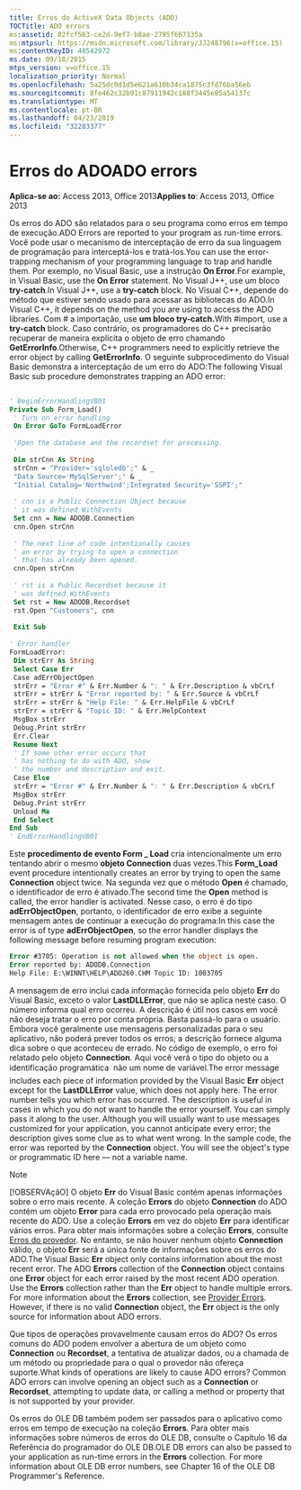 ```yaml
---
title: Erros do ActiveX Data Objects (ADO)
TOCTitle: ADO errors
ms:assetid: 02fcf563-ce2d-9ef7-b8ae-2795f667335a
ms:mtpsurl: https://msdn.microsoft.com/library/JJ248796(v=office.15)
ms:contentKeyID: 48542972
ms.date: 09/18/2015
mtps_version: v=office.15
localization_priority: Normal
ms.openlocfilehash: 5a25dc0d1d5e621a610b34ca1875c3fd76ba56eb
ms.sourcegitcommit: 8fe462c32b91c87911942c188f3445e85a54137c
ms.translationtype: MT
ms.contentlocale: pt-BR
ms.lasthandoff: 04/23/2019
ms.locfileid: "32283377"
---
```

# <a name="ado-errors"></a><span data-ttu-id="7dd8a-102">Erros do ADO</span><span class="sxs-lookup"><span data-stu-id="7dd8a-102">ADO errors</span></span>

<span data-ttu-id="7dd8a-103">**Aplica-se ao:** Access 2013, Office 2013</span><span class="sxs-lookup"><span data-stu-id="7dd8a-103">**Applies to**: Access 2013, Office 2013</span></span>

<span data-ttu-id="7dd8a-104">Os erros do ADO são relatados para o seu programa como erros em tempo de execução.</span><span class="sxs-lookup"><span data-stu-id="7dd8a-104">ADO Errors are reported to your program as run-time errors.</span></span> <span data-ttu-id="7dd8a-105">Você pode usar o mecanismo de interceptação de erro da sua linguagem de programação para interceptá-los e tratá-los.</span><span class="sxs-lookup"><span data-stu-id="7dd8a-105">You can use the error-trapping mechanism of your programming language to trap and handle them.</span></span> <span data-ttu-id="7dd8a-106">Por exemplo, no Visual Basic, use a instrução **On Error**.</span><span class="sxs-lookup"><span data-stu-id="7dd8a-106">For example, in Visual Basic, use the **On Error** statement.</span></span> <span data-ttu-id="7dd8a-107">No Visual J++, use um bloco **try-catch**.</span><span class="sxs-lookup"><span data-stu-id="7dd8a-107">In Visual J++, use a **try-catch** block.</span></span> <span data-ttu-id="7dd8a-108">No Visual C++, depende do método que estiver sendo usado para acessar as bibliotecas do ADO.</span><span class="sxs-lookup"><span data-stu-id="7dd8a-108">In Visual C++, it depends on the method you are using to access the ADO libraries.</span></span> <span data-ttu-id="7dd8a-109">Com \# a importação, use **um bloco try-catch.**</span><span class="sxs-lookup"><span data-stu-id="7dd8a-109">With \#import, use a **try-catch** block.</span></span> <span data-ttu-id="7dd8a-110">Caso contrário, os programadores do C++ precisarão recuperar de maneira explícita o objeto de erro chamando **GetErrorInfo**.</span><span class="sxs-lookup"><span data-stu-id="7dd8a-110">Otherwise, C++ programmers need to explicitly retrieve the error object by calling **GetErrorInfo**.</span></span> <span data-ttu-id="7dd8a-111">O seguinte subprocedimento do Visual Basic demonstra a interceptação de um erro do ADO:</span><span class="sxs-lookup"><span data-stu-id="7dd8a-111">The following Visual Basic sub procedure demonstrates trapping an ADO error:</span></span>

```vb 
 
' BeginErrorHandlingVB01 
Private Sub Form_Load() 
 ' Turn on error handling 
 On Error GoTo FormLoadError 
 
 'Open the database and the recordset for processing. 
 ' 
 Dim strCnn As String 
 strCnn = "Provider='sqloledb';" & _ 
 "Data Source='MySqlServer';" & _ 
 "Initial Catalog='Northwind';Integrated Security='SSPI';" 
 
 ' cnn is a Public Connection Object because 
 ' it was defined WithEvents 
 Set cnn = New ADODB.Connection 
 cnn.Open strCnn 
 
 ' The next line of code intentionally causes 
 ' an error by trying to open a connection 
 ' that has already been opened. 
 cnn.Open strCnn 
 
 ' rst is a Public Recordset because it 
 ' was defined WithEvents 
 Set rst = New ADODB.Recordset 
 rst.Open "Customers", cnn 
 
 Exit Sub 
 
' Error handler 
FormLoadError: 
 Dim strErr As String 
 Select Case Err 
 Case adErrObjectOpen 
 strErr = "Error #" & Err.Number & ": " & Err.Description & vbCrLf 
 strErr = strErr & "Error reported by: " & Err.Source & vbCrLf 
 strErr = strErr & "Help File: " & Err.HelpFile & vbCrLf 
 strErr = strErr & "Topic ID: " & Err.HelpContext 
 MsgBox strErr 
 Debug.Print strErr 
 Err.Clear 
 Resume Next 
 ' If some other error occurs that 
 ' has nothing to do with ADO, show 
 ' the number and description and exit. 
 Case Else 
 strErr = "Error #" & Err.Number & ": " & Err.Description & vbCrLf 
 MsgBox strErr 
 Debug.Print strErr 
 Unload Me 
 End Select 
End Sub 
' EndErrorHandlingVB01 
```

<span data-ttu-id="7dd8a-112">Este **procedimento de evento Form \_ Load** cria intencionalmente um erro tentando abrir o mesmo **objeto Connection** duas vezes.</span><span class="sxs-lookup"><span data-stu-id="7dd8a-112">This **Form\_Load** event procedure intentionally creates an error by trying to open the same **Connection** object twice.</span></span> <span data-ttu-id="7dd8a-113">Na segunda vez que o método **Open** é chamado, o identificador de erro é ativado.</span><span class="sxs-lookup"><span data-stu-id="7dd8a-113">The second time the **Open** method is called, the error handler is activated.</span></span> <span data-ttu-id="7dd8a-114">Nesse caso, o erro é do tipo **adErrObjectOpen**, portanto, o identificador de erro exibe a seguinte mensagem antes de continuar a execução do programa:</span><span class="sxs-lookup"><span data-stu-id="7dd8a-114">In this case the error is of type **adErrObjectOpen**, so the error handler displays the following message before resuming program execution:</span></span>

```vb 
Error #3705: Operation is not allowed when the object is open. 
Error reported by: ADODB.Connection 
Help File: E:\WINNT\HELP\ADO260.CHM Topic ID: 1003705 
```

<span data-ttu-id="7dd8a-p103">A mensagem de erro inclui cada informação fornecida pelo objeto **Err** do Visual Basic, exceto o valor **LastDLLError**, que não se aplica neste caso. O número informa qual erro ocorreu. A descrição é útil nos casos em você não deseja tratar o erro por conta própria. Basta passá-lo para o usuário. Embora você geralmente use mensagens personalizadas para o seu aplicativo, não poderá prever todos os erros; a descrição fornece alguma dica sobre o que aconteceu de errado. No código de exemplo, o erro foi relatado pelo objeto **Connection**. Aqui você verá o tipo do objeto ou a identificação programática  não um nome de variável.</span><span class="sxs-lookup"><span data-stu-id="7dd8a-p103">The error message includes each piece of information provided by the Visual Basic **Err** object except for the **LastDLLError** value, which does not apply here. The error number tells you which error has occurred. The description is useful in cases in which you do not want to handle the error yourself. You can simply pass it along to the user. Although you will usually want to use messages customized for your application, you cannot anticipate every error; the description gives some clue as to what went wrong. In the sample code, the error was reported by the **Connection** object. You will see the object's type or programmatic ID here — not a variable name.</span></span>


> [!NOTE]
> <span data-ttu-id="7dd8a-p104">[!OBSERVAçãO] O objeto **Err** do Visual Basic contém apenas informações sobre o erro mais recente. A coleção **Errors** do objeto **Connection** do ADO contém um objeto **Error** para cada erro provocado pela operação mais recente do ADO. Use a coleção **Errors** em vez do objeto **Err** para identificar vários erros. Para obter mais informações sobre a coleção **Errors**, consulte <A href="provider-errors.md">Erros do provedor</A>. No entanto, se não houver nenhum objeto **Connection** válido, o objeto **Err** será a única fonte de informações sobre os erros do ADO.</span><span class="sxs-lookup"><span data-stu-id="7dd8a-p104">The Visual Basic **Err** object only contains information about the most recent error. The ADO **Errors** collection of the **Connection** object contains one **Error** object for each error raised by the most recent ADO operation. Use the **Errors** collection rather than the **Err** object to handle multiple errors. For more information about the **Errors** collection, see <A href="provider-errors.md">Provider Errors</A>. However, if there is no valid **Connection** object, the **Err** object is the only source for information about ADO errors.</span></span>

<span data-ttu-id="7dd8a-p105">Que tipos de operações provavelmente causam erros do ADO? Os erros comuns do ADO podem envolver a abertura de um objeto como **Connection** ou **Recordset**, a tentativa de atualizar dados, ou a chamada de um método ou propriedade para o qual o provedor não ofereça suporte.</span><span class="sxs-lookup"><span data-stu-id="7dd8a-p105">What kinds of operations are likely to cause ADO errors? Common ADO errors can involve opening an object such as a **Connection** or **Recordset**, attempting to update data, or calling a method or property that is not supported by your provider.</span></span>

<span data-ttu-id="7dd8a-p106">Os erros do OLE DB também podem ser passados para o aplicativo como erros em tempo de execução na coleção **Errors**. Para obter mais informações sobre números de erros do OLE DB, consulte o Capítulo 16 da Referência do programador do OLE DB.</span><span class="sxs-lookup"><span data-stu-id="7dd8a-p106">OLE DB errors can also be passed to your application as run-time errors in the **Errors** collection. For more information about OLE DB error numbers, see Chapter 16 of the OLE DB Programmer's Reference.</span></span>

